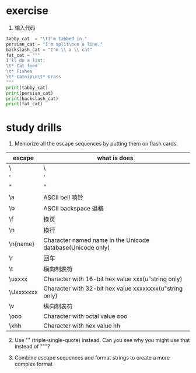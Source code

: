 # exercise
1. 输入代码
```python
tabby_cat  = "\tI'm tabbed in."
persian_cat = "I'm split\non a line."
backslash_cat = "I'm \\ a \\ cat"
fat_cat = """
I'll do a list:
\t* Cat food
\t* Fishes
\t* Catnip\n\t* Grass
"""
print(tabby_cat)
print(persian_cat)
print(backslash_cat)
print(fat_cat)
```

# study drills
1. Memorize all the escape sequences by putting them on flash cards.

|  escape| what is does |
|- | - |
| \\ | \ |
| \' | ' |
|\" |"|
|\a| ASCII bell 响铃|
|\b| ASCII backspace 退格|
|\f|换页|
|\n|换行|
|\n{name}|Character named name in the Unicode database(Unicode only)|
|\r|回车|
|\t|横向制表符|
|\uxxxx|Character with 16-bit hex value xxx(u"string only)|
|\Uxxxxxxx|Character with 32-bit hex value xxxxxxxx(u"string only)|
|\v|纵向制表符|
|\ooo|Character with octal value ooo|
|\xhh|Character with hex value hh|


2. Use ''' (triple-single-quote) instead. Can you see why you might use that instead of """?

3. Combine escape sequences and format strings to create a more complex format
